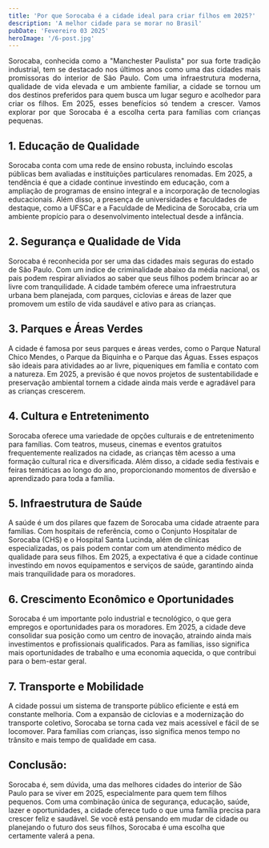 ```yaml
---
title: 'Por que Sorocaba é a cidade ideal para criar filhos em 2025?'
description: 'A melhor cidade para se morar no Brasil'
pubDate: 'Fevereiro 03 2025'
heroImage: '/6-post.jpg'
---
```

<p style="text-align:justify">
Sorocaba, conhecida como a "Manchester Paulista" por sua forte tradição industrial, tem se destacado nos últimos anos como uma das cidades mais promissoras do interior de São Paulo. Com uma infraestrutura moderna, qualidade de vida elevada e um ambiente familiar, a cidade se tornou um dos destinos preferidos para quem busca um lugar seguro e acolhedor para criar os filhos. Em 2025, esses benefícios só tendem a crescer. Vamos explorar por que Sorocaba é a escolha certa para famílias com crianças pequenas.
</p>
<p style="text-align:justify">
<h2>1. Educação de Qualidade</h2>
Sorocaba conta com uma rede de ensino robusta, incluindo escolas públicas bem avaliadas e instituições particulares renomadas. Em 2025, a tendência é que a cidade continue investindo em educação, com a ampliação de programas de ensino integral e a incorporação de tecnologias educacionais. Além disso, a presença de universidades e faculdades de destaque, como a UFSCar e a Faculdade de Medicina de Sorocaba, cria um ambiente propício para o desenvolvimento intelectual desde a infância.
</p>
<p style="text-align:justify">
<h2> 2. Segurança e Qualidade de Vida</h2>
Sorocaba é reconhecida por ser uma das cidades mais seguras do estado de São Paulo. Com um índice de criminalidade abaixo da média nacional, os pais podem respirar aliviados ao saber que seus filhos podem brincar ao ar livre com tranquilidade. A cidade também oferece uma infraestrutura urbana bem planejada, com parques, ciclovias e áreas de lazer que promovem um estilo de vida saudável e ativo para as crianças.
</p>
<p style="text-align:justify">
<h2> 3. Parques e Áreas Verdes</h2>
A cidade é famosa por seus parques e áreas verdes, como o Parque Natural Chico Mendes, o Parque da Biquinha e o Parque das Águas. Esses espaços são ideais para atividades ao ar livre, piqueniques em família e contato com a natureza. Em 2025, a previsão é que novos projetos de sustentabilidade e preservação ambiental tornem a cidade ainda mais verde e agradável para as crianças crescerem.
</p>
<p style="text-align:justify">
<h2> 4. Cultura e Entretenimento</h2>
Sorocaba oferece uma variedade de opções culturais e de entretenimento para famílias. Com teatros, museus, cinemas e eventos gratuitos frequentemente realizados na cidade, as crianças têm acesso a uma formação cultural rica e diversificada. Além disso, a cidade sedia festivais e feiras temáticas ao longo do ano, proporcionando momentos de diversão e aprendizado para toda a família.
</p>
<p style="text-align:justify">
<h2> 5. Infraestrutura de Saúde</h2>
A saúde é um dos pilares que fazem de Sorocaba uma cidade atraente para famílias. Com hospitais de referência, como o Conjunto Hospitalar de Sorocaba (CHS) e o Hospital Santa Lucinda, além de clínicas especializadas, os pais podem contar com um atendimento médico de qualidade para seus filhos. Em 2025, a expectativa é que a cidade continue investindo em novos equipamentos e serviços de saúde, garantindo ainda mais tranquilidade para os moradores.
</p>
<p style="text-align:justify">
<h2> 6. Crescimento Econômico e Oportunidades</h2>
Sorocaba é um importante polo industrial e tecnológico, o que gera empregos e oportunidades para os moradores. Em 2025, a cidade deve consolidar sua posição como um centro de inovação, atraindo ainda mais investimentos e profissionais qualificados. Para as famílias, isso significa mais oportunidades de trabalho e uma economia aquecida, o que contribui para o bem-estar geral.
</p>
<p style="text-align:justify">
<h2> 7. Transporte e Mobilidade</h2>
A cidade possui um sistema de transporte público eficiente e está em constante melhoria. Com a expansão de ciclovias e a modernização do transporte coletivo, Sorocaba se torna cada vez mais acessível e fácil de se locomover. Para famílias com crianças, isso significa menos tempo no trânsito e mais tempo de qualidade em casa.
</p>
<p style="text-align:justify">
<h2> Conclusão:</h2> 
Sorocaba é, sem dúvida, uma das melhores cidades do interior de São Paulo para se viver em 2025, especialmente para quem tem filhos pequenos. Com uma combinação única de segurança, educação, saúde, lazer e oportunidades, a cidade oferece tudo o que uma família precisa para crescer feliz e saudável. Se você está pensando em mudar de cidade ou planejando o futuro dos seus filhos, Sorocaba é uma escolha que certamente valerá a pena.
</p>